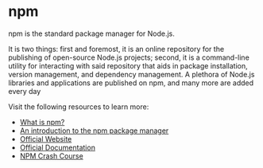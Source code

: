# npm

npm is the standard package manager for Node.js.

It is two things: first and foremost, it is an online repository for the publishing of open-source Node.js projects; second, it is a command-line utility for interacting with said repository that aids in package installation, version management, and dependency management. A plethora of Node.js libraries and applications are published on npm, and many more are added every day

Visit the following resources to learn more:

- [What is npm?](https://nodejs.org/en/learn/getting-started/an-introduction-to-the-npm-package-manager)
- [An introduction to the npm package manager](https://nodejs.org/en/learn/getting-started/an-introduction-to-the-npm-package-manager)
- [Official Website](https://www.npmjs.com/)
- [Official Documentation](https://docs.npmjs.com/)
- [NPM Crash Course](https://www.youtube.com/watch?v=jHDhaSSKmB0)
